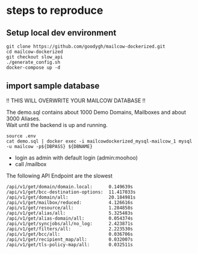 # steps to reproduce

## Setup local dev environment

```shell
git clone https://github.com/goodygh/mailcow-dockerized.git
cd mailcow-dockerized
git checkout slow_api
./generate_config.sh
docker-compose up -d
```

## import sample database

!! THIS WILL OVERWRITE YOUR MAILCOW DATABASE !!

The demo.sql contains about 1000 Demo Domains, Mailboxes and about 3000 Aliases.  
Wait until the backend is up and running.

```shell
source .env
cat demo.sql | docker exec -i mailcowdockerized_mysql-mailcow_1 mysql -u mailcow -p${DBPASS} ${DBNAME}
```

* login as admin with default login (admin:moohoo)
* call /mailbox

The following API Endpoint are the slowest

```
/api/v1/get/domain/domain.local:      0.149639s
/api/v1/get/bcc-destination-options:  11.417033s
/api/v1/get/domain/all:               20.184981s
/api/v1/get/mailbox/reduced:          4.126616s
/api/v1/get/resource/all:             1.284858s
/api/v1/get/alias/all:                5.325483s
/api/v1/get/alias-domain/all:         0.054374s
/api/v1/get/syncjobs/all/no_log:      2.423871s
/api/v1/get/filters/all:              2.223530s
/api/v1/get/bcc/all:                  0.036706s
/api/v1/get/recipient_map/all:        0.032007s
/api/v1/get/tls-policy-map/all:       0.032511s
```
